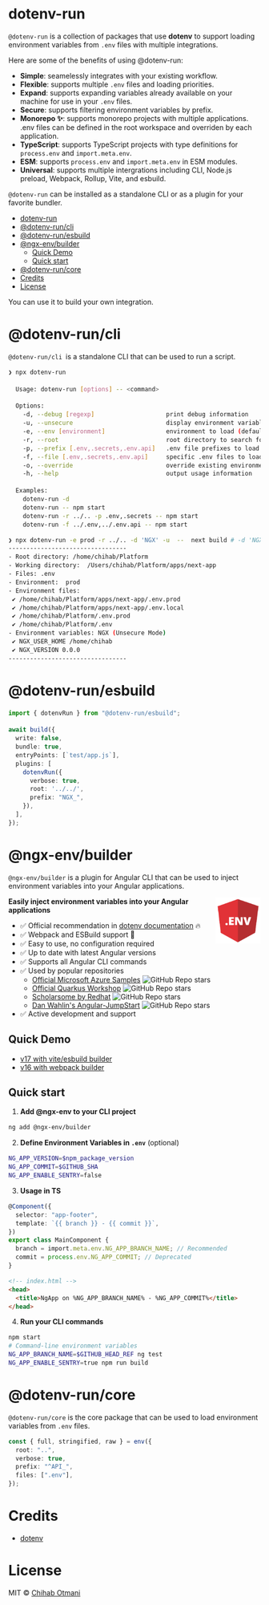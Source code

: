 # dotenv-run

`@dotenv-run` is a collection of packages that use **dotenv** to support loading environment variables from `.env` files with multiple integrations.

Here are some of the benefits of using @dotenv-run:

- **Simple**: seamelessly integrates with your existing workflow.
- **Flexible**: supports multiple `.env` files and loading priorities.
- **Expand**: supports expanding variables already available on your machine for use in your `.env` files.
- **Secure**: supports filtering environment variables by prefix.
- **Monorepo ✨**: supports monorepo projects with multiple applications. .env files can be defined in the root workspace and overriden by each application.
- **TypeScript**: supports TypeScript projects with type definitions for `process.env` and `import.meta.env`.
- **ESM**: supports `process.env` and `import.meta.env` in ESM modules.
- **Universal**: supports multiple intergrations including CLI, Node.js preload, Webpack, Rollup, Vite, and esbuild.

`@dotenv-run` can be installed as a standalone CLI or as a plugin for your favorite bundler.

- [dotenv-run](#dotenv-run)
- [@dotenv-run/cli](#dotenv-runcli)
- [@dotenv-run/esbuild](#dotenv-runesbuild)
- [@ngx-env/builder](#ngx-envbuilder)
  - [Quick Demo](#quick-demo)
  - [Quick start](#quick-start)
- [@dotenv-run/core](#dotenv-runcore)
- [Credits](#credits)
- [License](#license)

You can use it to build your own integration.

# @dotenv-run/cli

`@dotenv-run/cli `is a standalone CLI that can be used to run a script.

```sh
❯ npx dotenv-run

  Usage: dotenv-run [options] -- <command>
  
  Options:
    -d, --debug [regexp]                    print debug information
    -u, --unsecure                          display environment variables values
    -e, --env [environment]                 environment to load (default: NODE_ENV)
    -r, --root                              root directory to search for .env files
    -p, --prefix [.env,.secrets,.env.api]   .env file prefixes to load (default: .env)
    -f, --file [.env,.secrets,.env.api]     specific .env files to load (default: .env)
    -o, --override                          override existing environment variables
    -h, --help                              output usage information
    
  Examples:
    dotenv-run -d
    dotenv-run -- npm start
    dotenv-run -r ../.. -p .env,.secrets -- npm start
    dotenv-run -f ../.env,../.env.api -- npm start
```

```sh
❯ npx dotenv-run -e prod -r ../.. -d 'NGX' -u  --  next build # -d 'NGX' -u are debug options
---------------------------------
- Root directory: /home/chihab/Platform
- Working directory:  /Users/chihab/Platform/apps/next-app
- Files: .env
- Environment:  prod
- Environment files:
 ✔ /home/chihab/Platform/apps/next-app/.env.prod
 ✔ /home/chihab/Platform/apps/next-app/.env.local
 ✔ /home/chihab/Platform/.env.prod
 ✔ /home/chihab/Platform/.env
- Environment variables: NGX (Unsecure Mode)
 ✔ NGX_USER_HOME /home/chihab
 ✔ NGX_VERSION 0.0.0
---------------------------------
```

# @dotenv-run/esbuild

```ts
import { dotenvRun } from "@dotenv-run/esbuild";

await build({
  write: false,
  bundle: true,
  entryPoints: [`test/app.js`],
  plugins: [
    dotenvRun({
      verbose: true,
      root: '../../',
      prefix: "NGX_",
    }),
  ],
});
```

# @ngx-env/builder

`@ngx-env/builder` is a plugin for Angular CLI that can be used to inject environment variables into your Angular applications.

<img src="https://raw.githubusercontent.com/chihab/dotenv-run/main/packages/angular/logo.png" alt="@ngx-env/builder" width="90px" align="right" />

**Easily inject environment variables into your Angular applications**

- ✅ Official recommendation in [dotenv documentation](https://www.dotenv.org/docs/frameworks/angular/vercel) 🔥
- ✅ Webpack and ESBuild support 🚀
- ✅ Easy to use, no configuration required
- ✅ Up to date with latest Angular versions
- ✅ Supports all Angular CLI commands
- ✅ Used by popular repositories
  - [Official Microsoft Azure Samples](https://github.com/Azure-Samples/contoso-real-estate) ![GitHub Repo stars](https://img.shields.io/github/stars/Azure-Samples/contoso-real-estate)
  - [Official Quarkus Workshop](https://github.com/quarkusio/quarkus-workshops) ![GitHub Repo stars](https://img.shields.io/github/stars/quarkusio/quarkus-workshops)
  - [Scholarsome by Redhat](https://github.com/hwgilbert16/scholarsome) ![GitHub Repo stars](https://img.shields.io/github/stars/hwgilbert16/scholarsome)
  - [Dan Wahlin's Angular-JumpStart](https://github.com/DanWahlin/Angular-JumpStart) ![GitHub Repo stars](https://img.shields.io/github/stars/DanWahlin/Angular-JumpStart)
- ✅ Active development and support

## Quick Demo

- [v17 with vite/esbuild builder](https://stackblitz.com/edit/ngx-env-3ey8js?file=src%2Fapp.component.ts)
- [v16 with webpack builder](https://stackblitz.com/edit/ngx-env?file=src%2Fapp.component.ts)

## Quick start

1. **Add @ngx-env to your CLI project**

```sh
ng add @ngx-env/builder
```

2. **Define Environment Variables in `.env`** (optional)

```sh
NG_APP_VERSION=$npm_package_version
NG_APP_COMMIT=$GITHUB_SHA
NG_APP_ENABLE_SENTRY=false
```

3. **Usage in TS**

```ts
@Component({
  selector: "app-footer",
  template: `{{ branch }} - {{ commit }}`,
})
export class MainComponent {
  branch = import.meta.env.NG_APP_BRANCH_NAME; // Recommended
  commit = process.env.NG_APP_COMMIT; // Deprecated
}
```

```html
<!-- index.html -->
<head>
  <title>NgApp on %NG_APP_BRANCH_NAME% - %NG_APP_COMMIT%</title>
</head>
```

4. **Run your CLI commands**

```sh
npm start
# Command-line environment variables
NG_APP_BRANCH_NAME=$GITHUB_HEAD_REF ng test
NG_APP_ENABLE_SENTRY=true npm run build
```

# @dotenv-run/core

`@dotenv-run/core` is the core package that can be used to load environment variables from `.env` files.

```ts
const { full, stringified, raw } = env({
  root: "..",
  verbose: true,
  prefix: "^API_",
  files: [".env"],
});
```

# Credits

- [dotenv](https://github.com/motdotla/dotenv)

# License

MIT © [Chihab Otmani](https://twitter.com/chihabotmani)
